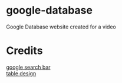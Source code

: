 # google-database
Google Database website created for a video

# Credits
[google search bar](https://codepen.io/jitendrarathore/pen/LwPrEp)<br>
[table design](https://codepen.io/alexerlandsson/pen/mPWgpO)<br>
